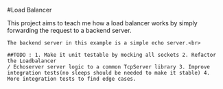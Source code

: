 #Load Balancer

This project aims to teach me how a load balancer works by simply forwarding the request to a backend server.<br>

    The backend server in this example is a simple echo server.<br>

    ##TODO : 1. Make it unit testable by mocking all sockets 2. Refactor the Loadbalancer
    / Echoserver server logic to a common TcpServer library 3. Improve integration tests(no sleeps should be needed to make it stable) 4. More integration tests to find edge cases.